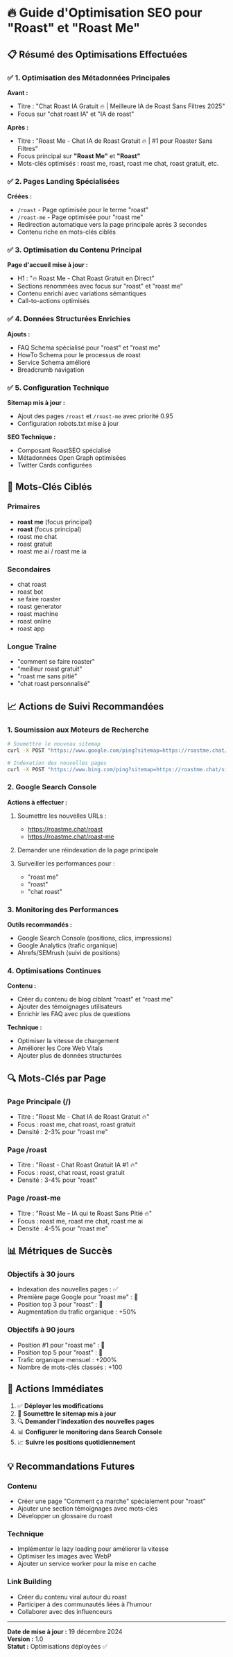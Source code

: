 # 🔥 Guide d'Optimisation SEO pour "Roast" et "Roast Me"

## 📋 Résumé des Optimisations Effectuées

### ✅ 1. Optimisation des Métadonnées Principales

**Avant :**
- Titre : "Chat Roast IA Gratuit 🔥 | Meilleure IA de Roast Sans Filtres 2025"
- Focus sur "chat roast IA" et "IA de roast"

**Après :**
- Titre : "Roast Me - Chat IA de Roast Gratuit 🔥 | #1 pour Roaster Sans Filtres"
- Focus principal sur **"Roast Me"** et **"Roast"**
- Mots-clés optimisés : roast me, roast, roast me chat, roast gratuit, etc.

### ✅ 2. Pages Landing Spécialisées

**Créées :**
- `/roast` - Page optimisée pour le terme "roast"
- `/roast-me` - Page optimisée pour "roast me"
- Redirection automatique vers la page principale après 3 secondes
- Contenu riche en mots-clés ciblés

### ✅ 3. Optimisation du Contenu Principal

**Page d'accueil mise à jour :**
- H1 : "🔥 Roast Me - Chat Roast Gratuit en Direct"
- Sections renommées avec focus sur "roast" et "roast me"
- Contenu enrichi avec variations sémantiques
- Call-to-actions optimisés

### ✅ 4. Données Structurées Enrichies

**Ajouts :**
- FAQ Schema spécialisé pour "roast" et "roast me"
- HowTo Schema pour le processus de roast
- Service Schema amélioré
- Breadcrumb navigation

### ✅ 5. Configuration Technique

**Sitemap mis à jour :**
- Ajout des pages `/roast` et `/roast-me` avec priorité 0.95
- Configuration robots.txt mise à jour

**SEO Technique :**
- Composant RoastSEO spécialisé
- Métadonnées Open Graph optimisées
- Twitter Cards configurées

## 🎯 Mots-Clés Ciblés

### Primaires
- **roast me** (focus principal)
- **roast** (focus principal)
- roast me chat
- roast gratuit
- roast me ai / roast me ia

### Secondaires
- chat roast
- roast bot
- se faire roaster
- roast generator
- roast machine
- roast online
- roast app

### Longue Traîne
- "comment se faire roaster"
- "meilleur roast gratuit"
- "roast me sans pitié"
- "chat roast personnalisé"

## 📈 Actions de Suivi Recommandées

### 1. Soumission aux Moteurs de Recherche

```bash
# Soumettre le nouveau sitemap
curl -X POST "https://www.google.com/ping?sitemap=https://roastme.chat/sitemap.xml"

# Indexation des nouvelles pages
curl -X POST "https://www.bing.com/ping?sitemap=https://roastme.chat/sitemap.xml"
```

### 2. Google Search Console

**Actions à effectuer :**
1. Soumettre les nouvelles URLs :
   - https://roastme.chat/roast
   - https://roastme.chat/roast-me

2. Demander une réindexation de la page principale

3. Surveiller les performances pour :
   - "roast me"
   - "roast"
   - "chat roast"

### 3. Monitoring des Performances

**Outils recommandés :**
- Google Search Console (positions, clics, impressions)
- Google Analytics (trafic organique)
- Ahrefs/SEMrush (suivi de positions)

### 4. Optimisations Continues

**Contenu :**
- Créer du contenu de blog ciblant "roast" et "roast me"
- Ajouter des témoignages utilisateurs
- Enrichir les FAQ avec plus de questions

**Technique :**
- Optimiser la vitesse de chargement
- Améliorer les Core Web Vitals
- Ajouter plus de données structurées

## 🔍 Mots-Clés par Page

### Page Principale (/)
- Titre : "Roast Me - Chat IA de Roast Gratuit 🔥"
- Focus : roast me, chat roast, roast gratuit
- Densité : 2-3% pour "roast me"

### Page /roast
- Titre : "Roast - Chat Roast Gratuit IA #1 🔥"
- Focus : roast, chat roast, roast gratuit
- Densité : 3-4% pour "roast"

### Page /roast-me
- Titre : "Roast Me - IA qui te Roast Sans Pitié 🔥"
- Focus : roast me, roast me chat, roast me ai
- Densité : 4-5% pour "roast me"

## 📊 Métriques de Succès

### Objectifs à 30 jours
- Indexation des nouvelles pages : ✅
- Première page Google pour "roast me" : 🎯
- Position top 3 pour "roast" : 🎯
- Augmentation du trafic organique : +50%

### Objectifs à 90 jours
- Position #1 pour "roast me" : 🎯
- Position top 5 pour "roast" : 🎯
- Trafic organique mensuel : +200%
- Nombre de mots-clés classés : +100

## 🚀 Actions Immédiates

1. ✅ **Déployer les modifications**
2. 📝 **Soumettre le sitemap mis à jour**
3. 🔍 **Demander l'indexation des nouvelles pages**
4. 📊 **Configurer le monitoring dans Search Console**
5. 📈 **Suivre les positions quotidiennement**

## 💡 Recommandations Futures

### Contenu
- Créer une page "Comment ça marche" spécialement pour "roast"
- Ajouter une section témoignages avec mots-clés
- Développer un glossaire du roast

### Technique
- Implémenter le lazy loading pour améliorer la vitesse
- Optimiser les images avec WebP
- Ajouter un service worker pour la mise en cache

### Link Building
- Créer du contenu viral autour du roast
- Participer à des communautés liées à l'humour
- Collaborer avec des influenceurs

---

**Date de mise à jour :** 19 décembre 2024  
**Version :** 1.0  
**Statut :** Optimisations déployées ✅
